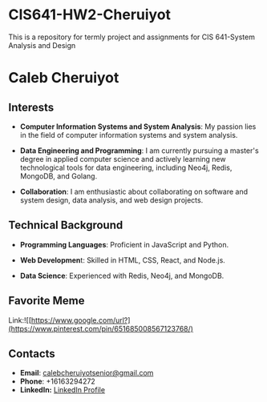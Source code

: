 # CIS641-HW2-Cheruiyot
This is a repository for termly project and assignments for CIS 641-System Analysis and Design
# Caleb Cheruiyot
## Interests
+ **Computer Information Systems and System Analysis**: My passion lies in the field of computer information systems and system analysis.

+ **Data Engineering and Programming**: I am currently pursuing a master's degree in applied computer science and actively learning new technological tools for data engineering, including Neo4j, Redis, MongoDB, and Golang.

+ **Collaboration**: I am enthusiastic about collaborating on software and system design, data analysis, and web design projects.
## Technical Background
* **Programming Languages**: Proficient in JavaScript and Python.
 
* **Web Developmen**t: Skilled in HTML, CSS, React, and Node.js.
 
* **Data Science**: Experienced with Redis, Neo4j, and MongoDB.
## Favorite Meme
Link:![[https://www.google.com/url?](https://www.pinterest.com/pin/651685008567123768/)
## Contacts
- **Email**: calebcheruiyotsenior@gmail.com
- **Phone**: +16163294272
- **LinkedIn:** [LinkedIn Profile](https://www.linkedin.com/in/caleb-cheruiyot)

